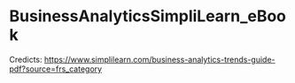 # BusinessAnalyticsSimpliLearn_eBook

Credicts: https://www.simplilearn.com/business-analytics-trends-guide-pdf?source=frs_category
